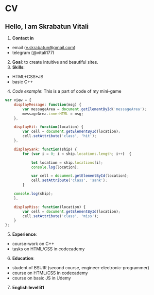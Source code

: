 # CV

##	Hello, I am Skrabatun Vitali
1. **Contact in** 
 + email (v.skrabatun@gmail.com) 
 + telegram (@vitali177) 
2. **Goal**: to create intuitive and beautiful sites.
3. **Skills**: 
 + HTML+CSS+JS
 + basic C++
4. *Code example*:  This is a part  of code of my mini-game

```javascript
var view = {
	displayMessage: function(msg) {
		var messageArea = document.getElementById('messageArea');
		messageArea.innerHTML = msg;	
	},

	displayHit: function(location) {
		var cell = document.getElementById(location);
		cell.setAttribute('class', 'hit');
	},

	displaySank: function(ship) {
		for (var i = 0; i < ship.locations.length; i++)  { 

			let location = ship.locations[i];
			console.log(location);

			var cell = document.getElementById(location);
			cell.setAttribute('class', 'sank');  
		}

	console.log(ship);
	},

	displayMiss: function(location) {
		var cell = document.getElementById(location);
		cell.setAttribute('class', 'miss');
	}
};  
```
5. **Experience**:
 + course-work on C++
 + tasks on HTML/CSS in codecademy
6. **Education**:
 + student of BSUIR (second course, engineer-electronic-programmer) 
 + course on HTML/CSS in codecademy
 + course on basic JS in Udemy
7. **English level B1**

